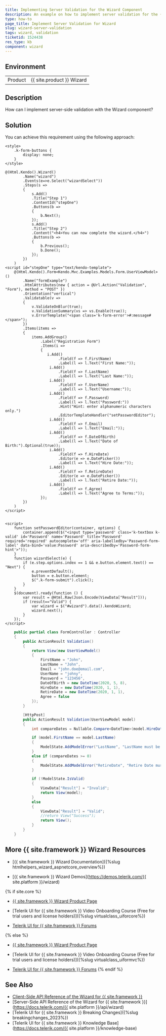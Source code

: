 ```yaml
---
title: Implementing Server Validation for the Wizard Component
description: An example on how to implement server validation for the {{ site.product }} Wizard component.
type: how-to
page_title: Implement Server Validation for Wizard
slug: wizard-server-validation
tags: wizard, validation
ticketid: 1524438
res_type: kb
component: wizard
---
```


## Environment

<table>
 <tr>
  <td>Product</td>
  <td>{{ site.product }} Wizard</td>
 </tr>
</table>

## Description

How can I implement server-side validation with the Wizard component?

## Solution

You can achieve this requirement using the following approach:


```Index.cshtml
<style>
    .k-form-buttons {
        display: none;
    }
</style>

@(Html.Kendo().Wizard()
        .Name("wizard")
        .Events(e=>e.Select("wizardSelect"))
        .Steps(s =>
        {
            s.Add()
            .Title("Step 1")
            .ContentId("stepOne")
            .Buttons(b =>
            {
                b.Next();
            });
            s.Add()
            .Title("Step 2")
            .Content("<h4>You can now complete the wizard.</h4>")
            .Buttons(b =>
            {
                b.Previous();
                b.Done();
            });
        })
    )
<script id="stepOne" type="text/kendo-template">
    @(Html.Kendo().Form<Kendo.Mvc.Examples.Models.Form.UserViewModel>()
        .Name("formExample")
        .HtmlAttributes(new { action = @Url.Action("Validation", "Form"), method = "POST" })
        .Orientation("vertical")
        .Validatable(v =>
        {
            v.ValidateOnBlur(true);
            v.ValidationSummary(vs => vs.Enable(true));
            v.ErrorTemplate("<span class='k-form-error'>#:message#</span>");
        })
        .Items(items =>
        {
            items.AddGroup()
                .Label("Registration Form")
                .Items(i =>
                {
                   i.Add()
                        .Field(f => f.FirstName)
                        .Label(l => l.Text("First Name:"));
                    i.Add()
                        .Field(f => f.LastName)
                        .Label(l => l.Text("Last Name:"));
                    i.Add()
                        .Field(f => f.UserName)
                        .Label(l => l.Text("Username:"));
                    i.Add()
                        .Field(f => f.Password)
                        .Label(l => l.Text("Password:"))
                        .Hint("Hint: enter alphanumeric characters only.")
                        .EditorTemplateHandler("setPasswordEditor");
                    i.Add()
                        .Field(f => f.Email)
                        .Label(l => l.Text("Email:"));
                    i.Add()
                        .Field(f => f.DateOfBirth)
                        .Label(l => l.Text("Date of Birth:").Optional(true));
                    i.Add()
                        .Field(f => f.HireDate)
                        .Editor(e => e.DatePicker())
                        .Label(l => l.Text("Hire Date:"));
                    i.Add()
                        .Field(f => f.RetireDate)
                        .Editor(e => e.DatePicker())
                        .Label(l => l.Text("Retire Date:"));
                    i.Add()
                        .Field(f => f.Agree)
                        .Label(l => l.Text("Agree to Terms:"));
                });
        })
    )
</script>


<script>
    function setPasswordEditor(container, options) {
        container.append($("<input type='password' class='k-textbox k-valid' id='Password' name='Password' title='Password' required='required' autocomplete='off' aria-labelledby='Password-form-label' data-bind='value:Password' aria-describedby='Password-form-hint'>"));
    }
    function wizardSelect(e) {
        if (e.step.options.index == 1 && e.button.element.text() == "Next") {
            e.preventDefault();
            button = e.button.element;
            $(".k-form-submit").click();
        }
    }
    $(document).ready(function () {
        var result = @Html.Raw(Json.Encode(ViewData["Result"]));
        if (result=="Valid") {
            var wizard = $("#wizard").data().kendoWizard;
            wizard.next();
        }
    });
</script>
```
```ValidationController.cs
    public partial class FormController : Controller
    {
        public ActionResult Validation()
        {
            return View(new UserViewModel()
            {
                FirstName = "John",
                LastName = "John",
                Email = "john.doe@email.com",
                UserName = "johny",
                Password = "123456",
                DateOfBirth = new DateTime(2020, 5, 8),
                HireDate = new DateTime(2020, 1, 1),
                RetireDate = new DateTime(2020, 1, 1),
                Agree = false
            });
        }

        [HttpPost]
        public ActionResult Validation(UserViewModel model)
        {
            int compareDates = Nullable.Compare<DateTime>(model.HireDate, model.RetireDate);

            if (model.FirstName == model.LastName)
            {
                ModelState.AddModelError("LastName", "LastName must be different than First Name.");
            }
            else if (compareDates >= 0)
            {
                ModelState.AddModelError("RetireDate", "Retire Date must be after Hire Date.");
            }

            if (!ModelState.IsValid)
            {
                ViewData["Result"] = "Invalid";
                return View(model);
            }
            else
            {
                ViewData["Result"] = "Valid";
                //return View("Success");
                return View();
            }
        }
    }
```

## More {{ site.framework }} Wizard Resources

* [{{ site.framework }} Wizard Documentation]({%slug htmlhelpers_wizard_aspnetcore_overview%})

* [{{ site.framework }} Wizard Demos](https://demos.telerik.com/{{ site.platform }}/wizard)

{% if site.core %}
* [{{ site.framework }} Wizard Product Page](https://www.telerik.com/aspnet-core-ui/wizard)

* [Telerik UI for {{ site.framework }} Video Onboarding Course (Free for trial users and license holders)]({%slug virtualclass_uiforcore%})

* [Telerik UI for {{ site.framework }} Forums](https://www.telerik.com/forums/aspnet-core-ui)

{% else %}
* [{{ site.framework }} Wizard Product Page](https://www.telerik.com/aspnet-mvc/wizard)

* [Telerik UI for {{ site.framework }} Video Onboarding Course (Free for trial users and license holders)]({%slug virtualclass_uiformvc%})

* [Telerik UI for {{ site.framework }} Forums](https://www.telerik.com/forums/aspnet-mvc)
{% endif %}

## See Also

* [Client-Side API Reference of the Wizard for {{ site.framework }}](https://docs.telerik.com/kendo-ui/api/javascript/ui/wizard)
* [Server-Side API Reference of the Wizard for {{ site.framework }}](https://docs.telerik.com/{{ site.platform }}/api/wizard)
* [Telerik UI for {{ site.framework }} Breaking Changes]({%slug breakingchanges_2023%})
* [Telerik UI for {{ site.framework }} Knowledge Base](https://docs.telerik.com/{{ site.platform }}/knowledge-base)

